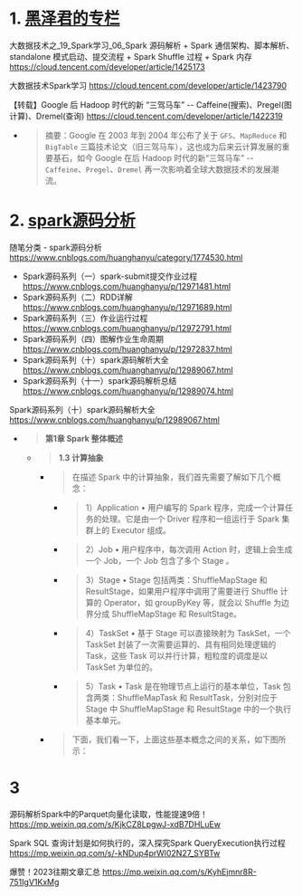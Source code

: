 
# 1. [黑泽君的专栏](https://cloud.tencent.com/developer/column/72638)

大数据技术之_19_Spark学习_06_Spark 源码解析 + Spark 通信架构、脚本解析、standalone 模式启动、提交流程 + Spark Shuffle 过程 + Spark 内存 https://cloud.tencent.com/developer/article/1425173

大数据技术Spark学习 https://cloud.tencent.com/developer/article/1423790

【转载】Google 后 Hadoop 时代的新 “三驾马车” -- Caffeine(搜索)、Pregel(图计算)、Dremel(查询) https://cloud.tencent.com/developer/article/1422319
- > 摘要：Google 在 2003 年到 2004 年公布了关于 `GFS`、`MapReduce` 和 `BigTable` 三篇技术论文（旧三驾马车），这也成为后来云计算发展的重要基石，如今 Google 在后 Hadoop 时代的新“三驾马车” -- `Caffeine`、`Pregel`、`Dremel` 再一次影响着全球大数据技术的发展潮流。

# 2. [spark源码分析](https://www.cnblogs.com/huanghanyu/category/1774530.html)

随笔分类 -  spark源码分析 https://www.cnblogs.com/huanghanyu/category/1774530.html
- Spark源码系列（一）spark-submit提交作业过程 https://www.cnblogs.com/huanghanyu/p/12971481.html
- Spark源码系列（二）RDD详解 https://www.cnblogs.com/huanghanyu/p/12971689.html
- Spark源码系列（三）作业运行过程 https://www.cnblogs.com/huanghanyu/p/12972791.html
- Spark源码系列（四）图解作业生命周期 https://www.cnblogs.com/huanghanyu/p/12972837.html
- Spark源码系列（十）spark源码解析大全 https://www.cnblogs.com/huanghanyu/p/12989067.html
- Spark源码系列（十一）spark源码解析总结 https://www.cnblogs.com/huanghanyu/p/12989074.html

Spark源码系列（十）spark源码解析大全 https://www.cnblogs.com/huanghanyu/p/12989067.html
- > **第1章 Spark 整体概述**
  * > **1.3 计算抽象**
    + > 在描述 Spark 中的计算抽象，我们首先需要了解如下几个概念：
      - > 1）Application • 用户编写的 Spark 程序，完成一个计算任务的处理。它是由一个 Driver 程序和一组运行于 Spark 集群上的 Executor 组成。
      - > 2）Job • 用户程序中，每次调用 Action 时，逻辑上会生成一个 Job，一个 Job 包含了多个 Stage 。
      - > 3）Stage • Stage 包括两类：ShuffleMapStage 和 ResultStage，如果用户程序中调用了需要进行 Shuffle 计算的 Operator，如 groupByKey 等，就会以 Shuffle 为边界分成 ShuffleMapStage 和 ResultStage。
      - > 4）TaskSet • 基于 Stage 可以直接映射为 TaskSet，一个 TaskSet 封装了一次需要运算的、具有相同处理逻辑的 Task，这些 Task 可以并行计算，粗粒度的调度是以 TaskSet 为单位的。
      - > 5）Task • Task 是在物理节点上运行的基本单位，Task 包含两类：ShuffleMapTask 和 ResultTask，分别对应于 Stage 中 ShuffleMapStage 和 ResultStage 中的一个执行基本单元。
    + > 下面，我们看一下，上面这些基本概念之间的关系，如下图所示：

# 3

源码解析Spark中的Parquet向量化读取，性能提速9倍！ https://mp.weixin.qq.com/s/KjkCZ8LpgwJ-xdB7DHLuEw

Spark SQL 查询计划是如何执行的，深入探究Spark QueryExecution执行过程 https://mp.weixin.qq.com/s/-kNDup4prWl02N27_SYBTw

爆赞！2023往期文章汇总 https://mp.weixin.qq.com/s/KyhEjmnr8R-751IgV1KxMg
